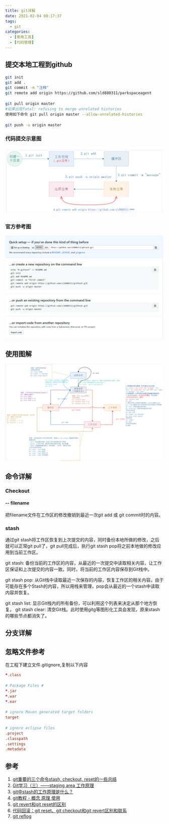 ```yaml
---
title: git详解
date: 2021-02-04 08:17:37
tags:
  - git
categories:
  - [常用工具]
  - [代码管理]
---
```


## 提交本地工程到github

```bash
git init
git add .
git commit -m "注释"
git remote add origin https://github.com/sld880311/parkspaceagent

git pull origin master
#如果出现fatal: refusing to merge unrelated histories
使用如下命令 git pull origin master --allow-unrelated-histories

git push -u origin master
```

### 代码提交示意图

<div align=center>

![git代码提交示意图](git详解/1589535948892.png)

</div>

### 官方参考图

<div align=center>

![git官网提交提示图](git详解/1589535987537.png)

</div>

## 使用图解

<div align=center>

![git命令使用详解](git详解/1589536030194.png)

</div>

<!--more-->

## 命令详解

### Checkout

#### -- filename

把filename文件在工作区的修改撤销到最近一次git add 或 git commit时的内容。

### stash

通过git stash将工作区恢复到上次提交的内容，同时备份本地所做的修改，之后就可以正常git pull了，git pull完成后，执行git stash pop将之前本地做的修改应用到当前工作区。

git stash: 备份当前的工作区的内容，从最近的一次提交中读取相关内容，让工作区保证和上次提交的内容一致。同时，将当前的工作区内容保存到Git栈中。

git stash pop: 从Git栈中读取最近一次保存的内容，恢复工作区的相关内容。由于可能存在多个Stash的内容，所以用栈来管理，pop会从最近的一个stash中读取内容并恢复。

git stash list: 显示Git栈内的所有备份，可以利用这个列表来决定从那个地方恢复。
git stash clear: 清空Git栈。此时使用gitg等图形化工具会发现，原来stash的哪些节点都消失了。


## 分支详解

## 忽略文件参考

在工程下建立文件.gitignore,复制以下内容  

```conf
*.class

# Package Files #
*.jar
*.war
*.ear

# ignore Maven generated target folders
target

# ignore eclipse files
.project
.classpath
.settings
.metadata
```

## 参考

1. [git重要的三个命令stash, checkout, reset的一些总结](https://www.cnblogs.com/shih/p/6826743.html)
2. [Git学习（三）——staging area 工作原理](https://blog.csdn.net/hughgilbert/article/details/70473348)
3. [git中stash的工作原理是什么？](https://segmentfault.com/q/1010000007679514)
4. [git教程 - 概念 原理 使用](https://blog.csdn.net/chenj_freedom/article/details/50543152)
5. [git revert和git reset的区别](https://www.cnblogs.com/houpeiyong/p/5890748.html)
6. [代码回滚：git reset、git checkout和git revert区别和联系](https://blog.csdn.net/hudashi/article/details/7664460)
7. [git reflog](https://blog.csdn.net/ibingow/article/details/7541402)

